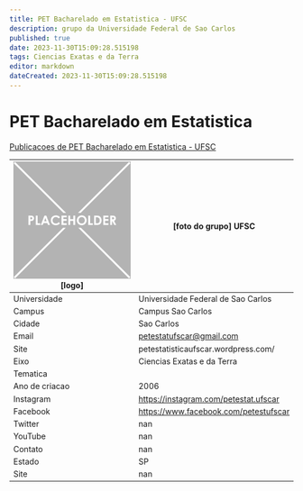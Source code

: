 ```yaml
---
title: PET Bacharelado em Estatistica - UFSC
description: grupo da Universidade Federal de Sao Carlos
published: true
date: 2023-11-30T15:09:28.515198
tags: Ciencias Exatas e da Terra
editor: markdown
dateCreated: 2023-11-30T15:09:28.515198
---
```


# PET Bacharelado em Estatistica

[Publicacoes de PET Bacharelado em Estatistica - UFSC](/atividade/202PETBachareladoemEstatisticaUFSC/feed.md)

| ![placeholder.png](/placeholder.png) [logo] | [foto do grupo] UFSC         |
| ------------------------------------------- | ------------------------------------------------- |
| Universidade                                | Universidade Federal de Sao Carlos      |
| Campus                                      | Campus Sao Carlos            |
| Cidade                                      | Sao Carlos             |
| Email                                       | petestatufscar@gmail.com             |
| Site                                        | petestatisticaufscar.wordpress.com/              |
| Eixo                                        | Ciencias Exatas e da Terra              |
| Tematica                                    |           |
| Ano de criacao                              | 2006        |
| Instagram                                   | https://instagram.com/petestat.ufscar         |
| Facebook                                    | https://www.facebook.com/petestufscar          |
| Twitter                                     | nan           |
| YouTube                                     | nan           |
| Contato                                     | nan         |
| Estado                                      |  SP            |
| Site                                        | nan |
